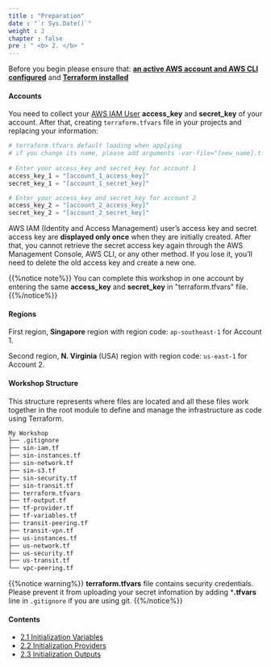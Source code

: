 ```yaml
---
title : "Preparation"
date : "`r Sys.Date()`"
weight : 2
chapter : false
pre : " <b> 2. </b> "
---
```

Before you begin please ensure that: [**an active AWS account and AWS CLI configured**](https://docs.aws.amazon.com/cli/latest/userguide/getting-started-quickstart.html) and [**Terraform installed**](https://developer.hashicorp.com/terraform/tutorials/aws-get-started/install-cli)

#### Accounts

You need to collect your [AWS IAM User](https://console.aws.amazon.com/iam/home#/users) **access_key** and **secret_key** of your account. After that, creating `terraform.tfvars` file in your projects and replacing your information:

```terraform
# terraform.tfvars default loading when applying 
# if you change its name, please add arguments -var-file="[new_name].tfvars"
 
# Enter your access_key and secret_key for account 1
access_key_1 = "[account_1_access_key]"
secret_key_1 = "[account_1_secret_key]"

# Enter your access_key and secret_key for account 2
access_key_2 = "[account_2_access_key]"
secret_key_2 = "[account_2_secret_key]"
```

AWS IAM (Identity and Access Management) user’s access key and secret access key are **displayed only once** when they are initially created. After that, you cannot retrieve the secret access key again through the AWS Management Console, AWS CLI, or any other method. If you lose it, you’ll need to delete the old access key and create a new one.

{{%notice note%}}
You can complete this workshop in one account by entering the same **access_key** and **secret_key** in "terraform.tfvars" file.
{{%/notice%}}

#### Regions
First region, **Singapore** region with region code: `ap-southeast-1` for Account 1.

Second region, **N. Virginia** (USA) region with region code: `us-east-1` for Account 2.


#### Workshop Structure
This structure represents where files are located and all these files work together in the root module to define and manage the infrastructure as code using Terraform.
```bash
My Workshop
├── .gitignore
├── sin-iam.tf
├── sin-instances.tf
├── sin-network.tf
├── sin-s3.tf
├── sin-security.tf
├── sin-transit.tf
├── terraform.tfvars
├── tf-output.tf
├── tf-provider.tf
├── tf-variables.tf
├── transit-peering.tf
├── transit-vpn.tf
├── us-instances.tf
├── us-network.tf
├── us-security.tf
├── us-transit.tf
└── vpc-peering.tf
```


{{%notice warning%}}
**terraform.tfvars** file contains security credentials. Please prevent it from uploading your secret infomation by adding ***.tfvars** line in `.gitignore` if you are using git.
{{%/notice%}}

#### Contents
- [2.1 Initialization Variables](/2-Preparation/2.1-init-variable)
- [2.2 Initialization Providers](/2-Preparation/2.2-init-provider)
- [2.3 Initialization Outputs](/2-Preparation/2.3-init-output)